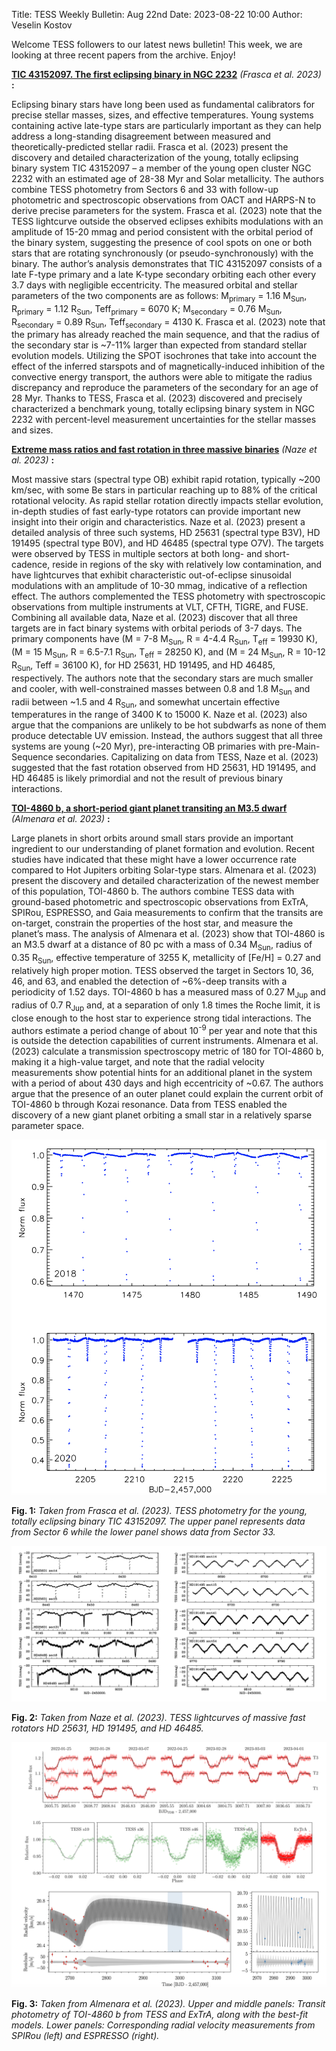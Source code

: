 Title: TESS Weekly Bulletin: Aug 22nd
Date: 2023-08-22 10:00
Author: Veselin Kostov

Welcome TESS followers to our latest news bulletin! This week, we are looking at three recent papers from the archive. Enjoy!


**[TIC 43152097. The first eclipsing binary in NGC 2232](https://arxiv.org/abs/2307.14081)** *(Frasca et al. 2023)* **:**

Eclipsing binary stars have long been used as fundamental calibrators for precise stellar masses, sizes, and effective temperatures. Young systems containing active late-type stars are particularly important as they can help address a long-standing disagreement between measured and theoretically-predicted stellar radii. Frasca et al. (2023) present the discovery and detailed characterization of the young, totally eclipsing binary system TIC 43152097 – a member of the young open cluster NGC 2232 with an estimated age of 28-38 Myr and Solar metallicity. The authors combine TESS photometry from Sectors 6 and  33 with follow-up photometric and spectroscopic observations from OACT and HARPS-N to derive precise parameters for the system. Frasca et al. (2023) note that the TESS lightcurve outside the observed eclipses exhibits modulations with an amplitude of 15-20 mmag and period consistent with the orbital period of the binary system, suggesting the presence of cool spots on one or both stars that are rotating synchronously (or pseudo-synchronously) with the binary. The author’s analysis demonstrates that TIC 43152097 consists of a late F-type primary and a late K-type secondary orbiting each other every 3.7 days with negligible eccentricity. The measured orbital and stellar parameters of the two components are as follows: M<sub>primary</sub> = 1.16 M<sub>Sun</sub>, R<sub>primary</sub> = 1.12 R<sub>Sun</sub>, Teff<sub>primary</sub> = 6070 K; M<sub>secondary</sub> = 0.76 M<sub>Sun</sub>, R<sub>secondary</sub> = 0.89 R<sub>Sun</sub>, Teff<sub>secondary</sub> = 4130 K. Frasca et al. (2023) note that the primary has already reached the main sequence, and that the radius of the secondary star is ~7-11% larger than expected from standard stellar evolution models. Utilizing the SPOT isochrones that take into account the effect of the inferred starspots and of magnetically-induced inhibition of the convective energy transport, the authors were able to mitigate the radius discrepancy and reproduce the parameters of the secondary for an age of 28 Myr. Thanks to TESS, Frasca et al. (2023) discovered and precisely characterized a benchmark young, totally eclipsing binary system in NGC 2232 with percent-level measurement uncertainties for the stellar masses and sizes.

**[Extreme mass ratios and fast rotation in three massive binaries](https://arxiv.org/abs/2308.02368)** *(Naze et al. 2023)* **:**

Most massive stars (spectral type OB) exhibit rapid rotation, typically ~200 km/sec, with some Be stars in particular reaching up to 88% of the critical rotational velocity. As rapid stellar rotation directly impacts stellar evolution, in-depth studies of fast early-type rotators can provide important new insight into their origin and characteristics. Naze et al. (2023) present a detailed analysis of three such systems, HD 25631 (spectral type B3V), HD 191495 (spectral type B0V), and HD 46485 (spectral type O7V). The targets were observed by TESS in multiple sectors at both long- and short-cadence, reside in regions of the sky with relatively low contamination, and have lightcurves that exhibit characteristic out-of-eclipse sinusoidal modulations with an amplitude of 10-30 mmag, indicative of a reflection effect. The authors complemented the TESS photometry with spectroscopic observations from multiple instruments at VLT, CFTH, TIGRE, and FUSE. Combining all available data, Naze et al. (2023) discover that all three targets are in fact binary systems with orbital periods of 3-7 days. The primary components have (M = 7-8 M<sub>Sun</sub>, R = 4-4.4 R<sub>Sun</sub>, T<sub>eff</sub> = 19930 K), (M = 15 M<sub>Sun</sub>, R = 6.5-7.1 R<sub>Sun</sub>, T<sub>eff</sub> = 28250 K), and (M = 24 M<sub>Sun</sub>, R = 10-12 R<sub>Sun</sub>, Teff = 36100 K), for HD 25631, HD 191495, and HD 46485, respectively. The authors note that the secondary stars are much smaller and cooler, with well-constrained masses between 0.8 and 1.8 M<sub>Sun</sub> and radii between ~1.5 and 4 R<sub>Sun</sub>, and somewhat uncertain effective temperatures in the range of 3400 K to 15000 K. Naze et al. (2023) also argue that the companions are unlikely to be hot subdwarfs as none of them produce detectable UV emission. Instead, the authors suggest that all three systems are young (~20 Myr), pre-interacting OB primaries with pre-Main-Sequence secondaries. Capitalizing on data from TESS, Naze et al. (2023) suggested that the fast rotation observed from HD 25631, HD 191495, and HD 46485 is likely primordial and not the result of previous binary interactions. 


**[TOI-4860 b, a short-period giant planet transiting an M3.5 dwarf](https://arxiv.org/abs/2308.01454)** *(Almenara et al. 2023)* **:**

Large planets in short orbits around small stars provide an important ingredient to our understanding of planet formation and evolution. Recent studies have indicated that these might have a lower occurrence rate compared to Hot Jupiters orbiting Solar-type stars. Almenara et al. (2023) present the discovery and detailed characterization of the newest member of this population, TOI-4860 b. The authors combine TESS data with ground-based photometric and spectroscopic observations from ExTrA, SPIRou, ESPRESSO, and Gaia measurements to confirm that the transits are on-target, constrain the properties of the host star, and measure the planet’s mass.  The analysis of Almenara et al. (2023) show that TOI-4860 is an M3.5 dwarf at a distance of 80 pc with a mass of 0.34 M<sub>Sun</sub>, radius of 0.35 R<sub>Sun</sub>, effective temperature of 3255 K, metallicity of [Fe/H] = 0.27 and relatively high proper motion. TESS observed the target in Sectors 10, 36, 46, and 63, and enabled the detection of ~6%-deep transits with a periodicity of 1.52 days. TOI-4860 b has a measured mass of 0.27 M<sub>Jup</sub> and radius of 0.7 R<sub>Jup</sub> and, at a separation of only 1.8 times the Roche limit, it is close enough to the host star to experience strong tidal interactions. The authors estimate a period change of about 10<sup>-9</sup> per year and note that this is outside the detection capabilities of current instruments. Almenara et al. (2023) calculate a transmission spectroscopy metric of 180 for TOI-4860 b, making it a high-value target, and note that the radial velocity measurements show potential hints for an additional planet in the system with a period of about 430 days and high eccentricity of ~0.67. The authors argue that the presence of an outer planet could explain the current orbit of TOI-4860 b through Kozai resonance. Data from TESS enabled the discovery of a new giant planet orbiting a small star in a relatively sparse parameter space. 


![Frasca2023](images/news/Frasca_2023_Fig2.png)

**Fig. 1:** *Taken from Frasca et al. (2023). TESS photometry for the young, totally eclipsing binary TIC 43152097. The upper panel represents data from Sector 6 while the lower panel shows data from Sector 33.*

![Naze2023](images/news/Naze_2023_Fig1.png)

**Fig. 2:** *Taken from Naze et al. (2023). TESS lightcurves of massive fast rotators HD 25631, HD 191495, and HD 46485.*

![Almenara2023](images/news/Almenara_2023_Fig7.png)

**Fig. 3:** *Taken from Almenara et al. (2023). Upper and middle panels: Transit photometry of TOI-4860 b from TESS and ExTrA, along with the best-fit models. Lower panels: Corresponding radial velocity measurements from SPIRou (left) and ESPRESSO (right).*